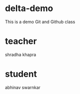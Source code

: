 # delta-demo
This is a demo Git and Github class

# teacher 
shradha khapra

# student
abhinav swarnkar